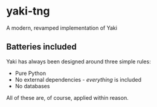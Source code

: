 yaki-tng
========

A modern, revamped implementation of Yaki



## Batteries included

Yaki has always been designed around three simple rules:

* Pure Python
* No external dependencies - _everything_ is included
* No databases

All of these are, of course, applied within reason.
